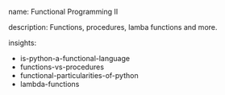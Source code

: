 name: Functional Programming II

description: Functions, procedures, lamba functions and more.

insights:
  - is-python-a-functional-language
  - functions-vs-procedures
  - functional-particularities-of-python
  - lambda-functions
